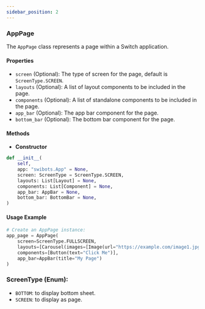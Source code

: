 ```yaml
---
sidebar_position: 2
---
```


### AppPage

The `AppPage` class represents a page within a Switch application.

#### Properties

- `screen` (Optional): The type of screen for the page, default is `ScreenType.SCREEN`.
- `layouts` (Optional): A list of layout components to be included in the page.
- `components` (Optional): A list of standalone components to be included in the page.
- `app_bar` (Optional): The app bar component for the page.
- `bottom_bar` (Optional): The bottom bar component for the page.

#### Methods

- **Constructor**

```python
def __init__(
    self,
    app: "swibots.App" = None,
    screen: ScreenType = ScreenType.SCREEN,
    layouts: List[Layout] = None,
    components: List[Component] = None,
    app_bar: AppBar = None,
    bottom_bar: BottomBar = None,
)
```

#### Usage Example

```python
# Create an AppPage instance:
app_page = AppPage(
    screen=ScreenType.FULLSCREEN,
    layouts=[Carousel(images=[Image(url="https://example.com/image1.jpg")])],
    components=[Button(text="Click Me")],
    app_bar=AppBar(title="My Page")
)
```

### ScreenType (Enum):
- `BOTTOM`: to display bottom sheet.
- `SCREEN`: to display as page.